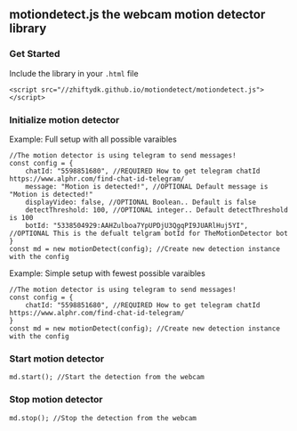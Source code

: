 ## motiondetect.js the webcam motion detector library
### Get Started
Include the library in your `.html` file
```JS
<script src="//zhiftydk.github.io/motiondetect/motiondetect.js"></script>
```

### Initialize motion detector
Example: Full setup with all possible varaibles
```JS
//The motion detector is using telegram to send messages!
const config = {
    chatId: "5598851680", //REQUIRED How to get telegram chatId https://www.alphr.com/find-chat-id-telegram/
    message: "Motion is detected!", //OPTIONAL Default message is "Motion is detected!"
    displayVideo: false, //OPTIONAL Boolean.. Default is false
    detectThreshold: 100, //OPTIONAL integer.. Default detectThreshold is 100
    botId: "5338504929:AAHZulboa7YpUPDjU3QgqPI9JUARlHuj5YI", //OPTIONAL This is the defualt telgram botId for TheMotionDetector bot
}
const md = new motionDetect(config); //Create new detection instance with the config
```

Example: Simple setup with fewest possible varaibles
```JS
//The motion detector is using telegram to send messages!
const config = {
    chatId: "5598851680", //REQUIRED How to get telegram chatId https://www.alphr.com/find-chat-id-telegram/
}
const md = new motionDetect(config); //Create new detection instance with the config
```

### Start motion detector
```JS
md.start(); //Start the detection from the webcam
```

### Stop motion detector
```JS
md.stop(); //Stop the detection from the webcam
```